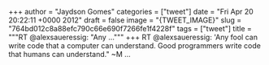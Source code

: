 
+++
author = "Jaydson Gomes"
categories = ["tweet"]
date = "Fri Apr 20 20:22:11 +0000 2012"
draft = false
image = "{TWEET_IMAGE}"
slug = "764bd012c8a88efc790c66e690f7266fe1f4228f"
tags = ["tweet"]
title = """RT @alexsaueressig: "Any ..."""
+++
RT @alexsaueressig: 'Any fool can write code that a computer can understand. Good programmers write code that humans can understand." ~M ...
